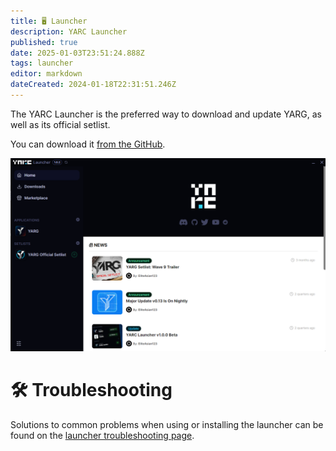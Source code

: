 ```yaml
---
title: 🖥️ Launcher
description: YARC Launcher
published: true
date: 2025-01-03T23:51:24.888Z
tags: launcher
editor: markdown
dateCreated: 2024-01-18T22:31:51.246Z
---
```


The YARC Launcher is the preferred way to download and update YARG, as well as its official setlist.

You can download it [from the GitHub](https://github.com/YARC-Official/YARC-Launcher/releases/latest).

![launcher.png](/launcher/launcher.png)

# 🛠️ Troubleshooting

Solutions to common problems when using or installing the launcher can be found on the [launcher troubleshooting page](/troubleshooting/launcher).